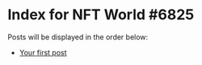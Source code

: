 # Index for NFT World #6825
Posts will be displayed in the order below:

- [Your first post](./001-first.md)

